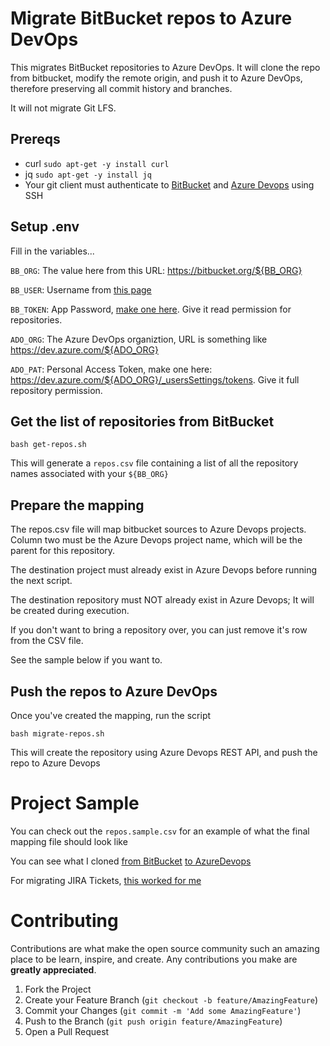 # Migrate BitBucket repos to Azure DevOps

This migrates BitBucket repositories to Azure DevOps.  It will clone the repo from bitbucket, modify the remote origin, and push it to Azure DevOps, therefore preserving all commit history and branches.

It will not migrate Git LFS.

## Prereqs

* curl `sudo apt-get -y install curl`
* jq `sudo apt-get -y install jq`
* Your git client must authenticate to [BitBucket](https://support.atlassian.com/bitbucket-cloud/docs/set-up-an-ssh-key/) and [Azure Devops](https://docs.microsoft.com/en-us/azure/devops/repos/git/use-ssh-keys-to-authenticate?view=azure-devops) using SSH

## Setup .env

Fill in the variables...

`BB_ORG`: The value here from this URL: https://bitbucket.org/${BB_ORG}

`BB_USER`: Username from [this page](https://bitbucket.org/account/settings/)

`BB_TOKEN`: App Password, [make one here](https://bitbucket.org/account/settings/app-passwords/).  Give it read permission for repositories.

`ADO_ORG`: The Azure DevOps organiztion, URL is something like https://dev.azure.com/${ADO_ORG}

`ADO_PAT`: Personal Access Token, make one here: https://dev.azure.com/${ADO_ORG}/_usersSettings/tokens.  Give it full repository permission.

## Get the list of repositories from BitBucket

```
bash get-repos.sh
```

This will generate a `repos.csv` file containing a list of all the repository names associated with your `${BB_ORG}`

## Prepare the mapping

The repos.csv file will map bitbucket sources to Azure Devops projects.  Column two must be the Azure Devops project name, which will be the parent for this repository.  

The destination project must already exist in Azure Devops before running the next script.

The destination repository must NOT already exist in Azure Devops; It will be created during execution.

If you don't want to bring a repository over, you can just remove it's row from the CSV file.

See the sample below if you want to.    

## Push the repos to Azure DevOps

Once you've created the mapping, run the script

```
bash migrate-repos.sh
```

This will create the repository using Azure Devops REST API, and push the repo to Azure Devops

# Project Sample

You can check out the `repos.sample.csv` for an example of what the final mapping file should look like

You can see what I cloned [from BitBucket](https://bitbucket.org/alex4108/azuredevops-migrate-sample/src/master/) [to AzureDevops](https://dev.azure.com/alex41081/BitBucket%20AzureDevops%20Migrate%20Sample/_git/azuredevops-migrate-sample)

For migrating JIRA Tickets, [this worked for me](https://github.com/solidify/jira-azuredevops-migrator)

# Contributing

Contributions are what make the open source community such an amazing place to be learn, inspire, and create. Any contributions you make are **greatly appreciated**.

1. Fork the Project
2. Create your Feature Branch (`git checkout -b feature/AmazingFeature`)
3. Commit your Changes (`git commit -m 'Add some AmazingFeature'`)
4. Push to the Branch (`git push origin feature/AmazingFeature`)
5. Open a Pull Request